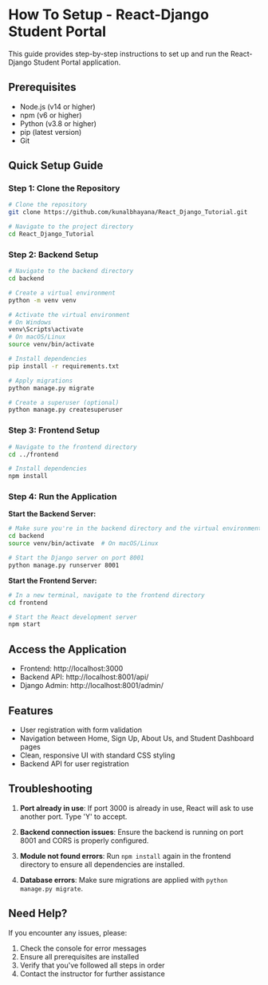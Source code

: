 # How To Setup - React-Django Student Portal

This guide provides step-by-step instructions to set up and run the React-Django Student Portal application.

## Prerequisites

- Node.js (v14 or higher)
- npm (v6 or higher)
- Python (v3.8 or higher)
- pip (latest version)
- Git

## Quick Setup Guide

### Step 1: Clone the Repository

```bash
# Clone the repository
git clone https://github.com/kunalbhayana/React_Django_Tutorial.git

# Navigate to the project directory
cd React_Django_Tutorial
```

### Step 2: Backend Setup

```bash
# Navigate to the backend directory
cd backend

# Create a virtual environment
python -m venv venv

# Activate the virtual environment
# On Windows
venv\Scripts\activate
# On macOS/Linux
source venv/bin/activate

# Install dependencies
pip install -r requirements.txt

# Apply migrations
python manage.py migrate

# Create a superuser (optional)
python manage.py createsuperuser
```

### Step 3: Frontend Setup

```bash
# Navigate to the frontend directory
cd ../frontend

# Install dependencies
npm install
```

### Step 4: Run the Application

**Start the Backend Server:**

```bash
# Make sure you're in the backend directory and the virtual environment is activated
cd backend
source venv/bin/activate  # On macOS/Linux

# Start the Django server on port 8001
python manage.py runserver 8001
```

**Start the Frontend Server:**

```bash
# In a new terminal, navigate to the frontend directory
cd frontend

# Start the React development server
npm start
```

## Access the Application

- Frontend: http://localhost:3000
- Backend API: http://localhost:8001/api/
- Django Admin: http://localhost:8001/admin/

## Features

- User registration with form validation
- Navigation between Home, Sign Up, About Us, and Student Dashboard pages
- Clean, responsive UI with standard CSS styling
- Backend API for user registration

## Troubleshooting

1. **Port already in use**: If port 3000 is already in use, React will ask to use another port. Type 'Y' to accept.

2. **Backend connection issues**: Ensure the backend is running on port 8001 and CORS is properly configured.

3. **Module not found errors**: Run `npm install` again in the frontend directory to ensure all dependencies are installed.

4. **Database errors**: Make sure migrations are applied with `python manage.py migrate`.

## Need Help?

If you encounter any issues, please:
1. Check the console for error messages
2. Ensure all prerequisites are installed
3. Verify that you've followed all steps in order
4. Contact the instructor for further assistance
